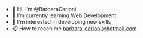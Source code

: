 - 👋 Hi, I’m @BarbaraCarloni
- 🌱 I’m currently learning Web Development
- 👀 I'm interested in developing new skills
- 📫 How to reach me barbara-carloni@hotmail.com

<!---
BarbaraCarloni/BarbaraCarloni is a ✨ special ✨ repository because its `README.md` (this file) appears on your GitHub profile.
You can click the Preview link to take a look at your changes.
--->
